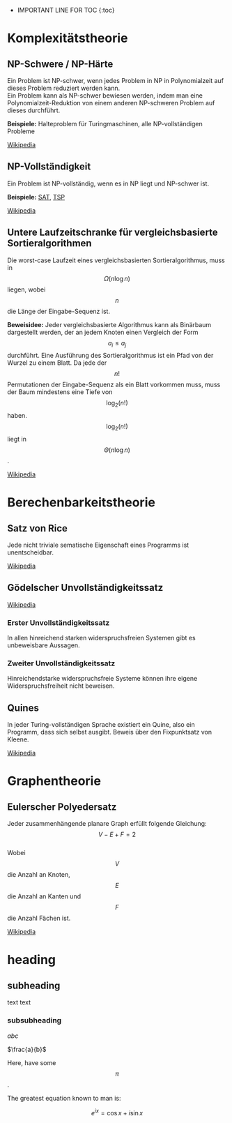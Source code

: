 * IMPORTANT LINE FOR TOC
{:toc}

# Komplexitätstheorie
## NP-Schwere / NP-Härte
Ein Problem ist NP-schwer, wenn jedes Problem in NP in Polynomialzeit auf dieses Problem reduziert werden kann.\
Ein Problem kann als NP-schwer bewiesen werden, indem man eine Polynomialzeit-Reduktion von einem anderen NP-schweren Problem auf dieses durchführt.

**Beispiele:** Halteproblem für Turingmaschinen, alle NP-vollständigen Probleme

[Wikipedia](https://de.wikipedia.org/wiki/NP-Schwere)

## NP-Vollständigkeit
Ein Problem ist NP-vollständig, wenn es in NP liegt und NP-schwer ist.

**Beispiele:**  [SAT](https://de.wikipedia.org/wiki/Erf%C3%BCllbarkeitsproblem_der_Aussagenlogik),
[TSP](https://de.wikipedia.org/wiki/Problem_des_Handlungsreisenden)

[Wikipedia](https://de.wikipedia.org/wiki/NP-Vollst%C3%A4ndigkeit)

## Untere Laufzeitschranke für vergleichsbasierte Sortieralgorithmen
Die worst-case Laufzeit eines vergleichsbasierten Sortieralgorithmus, muss in $$\Omega(n \log n)$$ liegen, wobei $$n$$ die Länge der Eingabe-Sequenz ist.

**Beweisidee:** Jeder vergleichsbasierte Algorithmus kann als Binärbaum dargestellt werden, der an jedem Knoten einen Vergleich der Form $$a_i \le a_j$$ durchführt. Eine Ausführung des Sortieralgorithmus ist ein Pfad von der Wurzel zu einem Blatt. Da jede der $$n!$$ Permutationen der Eingabe-Sequenz als ein Blatt vorkommen muss, muss der Baum mindestens eine Tiefe von $$\log_2(n!)$$ haben. $$\log_2(n!)$$ liegt in $$\Theta(n\log n)$$.

[Wikipedia](https://de.wikipedia.org/wiki/Sortierverfahren#Beweis_der_unteren_Schranke_f%C3%BCr_vergleichsbasiertes_Sortieren)

# Berechenbarkeitstheorie
## Satz von Rice
Jede nicht triviale sematische Eigenschaft eines Programms ist unentscheidbar.

[Wikipedia](https://de.wikipedia.org/wiki/Satz_von_Rice)

## Gödelscher Unvollständigkeitssatz
[Wikipedia](https://de.wikipedia.org/wiki/G%C3%B6delscher_Unvollst%C3%A4ndigkeitssatz)
### Erster Unvollständigkeitssatz
In allen hinreichend starken widerspruchsfreien Systemen gibt es unbeweisbare Aussagen.

### Zweiter Unvollständigkeitssatz
Hinreichendstarke widerspruchsfreie Systeme können ihre eigene Widerspruchsfreiheit nicht beweisen.

## Quines
In jeder Turing-vollständigen Sprache existiert ein Quine, also ein Programm, dass sich selbst ausgibt. Beweis über den Fixpunktsatz von Kleene.

[Wikipedia](https://de.wikipedia.org/wiki/Quine_(Computerprogramm)#Theoretischer_Hintergrund)

# Graphentheorie
## Eulerscher Polyedersatz
Jeder zusammenhängende planare Graph erfüllt folgende Gleichung:\
$$
V-E+F = 2
$$\
Wobei $$V$$ die Anzahl an Knoten, $$E$$ die Anzahl an Kanten und $$F$$ die Anzahl Fächen ist.

[Wikipedia](https://de.wikipedia.org/wiki/Planarer_Graph#Der_Eulerscher_Polyedersatz)

# heading
## subheading
text
text

### subsubheading

$abc$

$\frac{a}{b}$

Here, have some $$\pi$$.

The greatest equation known to man is: 

$$e^{ix} = \cos{x} + i\sin{x}$$

